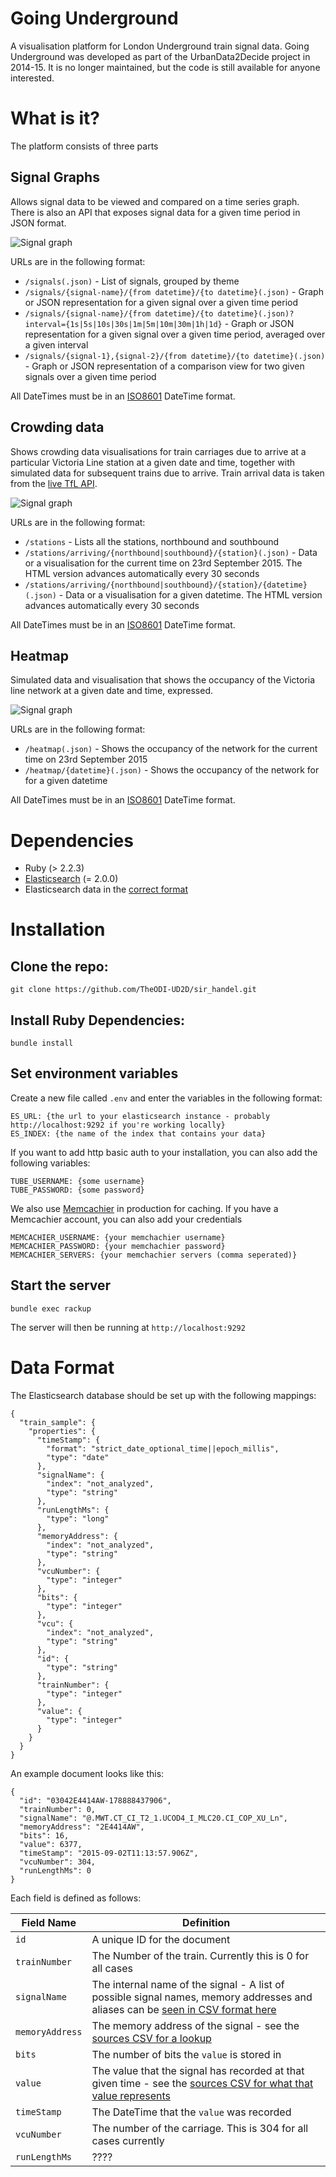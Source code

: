 # Going Underground

A visualisation platform for London Underground train signal data. Going Underground was developed as part of the UrbanData2Decide project in 2014-15. It is no longer maintained, but the code is still available for anyone interested.

# What is it?

The platform consists of three parts

## Signal Graphs

Allows signal data to be viewed and compared on a time series graph. There is also an API that exposes signal data for a given time period in JSON format.

![Signal graph](https://raw.githubusercontent.com/TheODI-UD2D/sir_handel/master/signal-screenshot.png)


URLs are in the following format:

* ``/signals(.json)`` - List of signals, grouped by theme
* ``/signals/{signal-name}/{from datetime}/{to datetime}(.json)`` - Graph or JSON representation for a given signal over a given time period
* ``/signals/{signal-name}/{from datetime}/{to datetime}(.json)?interval={1s|5s|10s|30s|1m|5m|10m|30m|1h|1d}`` - Graph or JSON representation for a given signal over a given time period, averaged over a given interval
* ``/signals/{signal-1},{signal-2}/{from datetime}/{to datetime}(.json)`` - Graph or JSON representation of a comparison view for two given signals over a given time period

All DateTimes must be in an [ISO8601](https://tools.ietf.org/html/rfc3339) DateTime format.

## Crowding data

Shows crowding data visualisations for train carriages due to arrive at a particular Victoria Line station at a given date and time, together with simulated data for subsequent trains due to arrive. Train arrival data is taken from the [live TfL API](https://api.tfl.gov.uk/).

![Signal graph](https://raw.githubusercontent.com/TheODI-UD2D/sir_handel/master/crowding-screenshot.png)

URLs are in the following format:

* ``/stations`` - Lists all the stations, northbound and southbound
* ``/stations/arriving/{northbound|southbound}/{station}(.json)`` - Data or a visualisation for the current time on 23rd September 2015. The HTML version advances automatically every 30 seconds
* ``/stations/arriving/{northbound|southbound}/{station}/{datetime}(.json)`` - Data or a visualisation for a given datetime. The HTML version advances automatically every 30 seconds

All DateTimes must be in an [ISO8601](https://tools.ietf.org/html/rfc3339) DateTime format.

## Heatmap

Simulated data and visualisation that shows the occupancy of the Victoria line network at a given date and time, expressed.

![Signal graph](https://raw.githubusercontent.com/TheODI-UD2D/sir_handel/master/heatmap-screenshot.png)

URLs are in the following format:

* ``/heatmap(.json)`` - Shows the occupancy of the network for the current time on 23rd September 2015
* ``/heatmap/{datetime}(.json)`` - Shows the occupancy of the network for for a given datetime

All DateTimes must be in an [ISO8601](https://tools.ietf.org/html/rfc3339) DateTime format.

# Dependencies

* Ruby (> 2.2.3)
* [Elasticsearch](https://www.elastic.co/products/elasticsearch) (= 2.0.0)
* Elasticsearch data in the [correct format](#data_format)

# Installation

## Clone the repo:

    git clone https://github.com/TheODI-UD2D/sir_handel.git

## Install Ruby Dependencies:

    bundle install

## Set environment variables

Create a new file called `.env` and enter the variables in the following format:

    ES_URL: {the url to your elasticsearch instance - probably http://localhost:9292 if you're working locally}
    ES_INDEX: {the name of the index that contains your data}

If you want to add http basic auth to your installation, you can also add the following variables:

    TUBE_USERNAME: {some username}
    TUBE_PASSWORD: {some password}

We also use [Memcachier](https://www.memcachier.com/) in production for caching. If you have a Memcachier account, you can also add your credentials

    MEMCACHIER_USERNAME: {your memchachier username}
    MEMCACHIER_PASSWORD: {your memchachier password}
    MEMCACHIER_SERVERS: {your memchachier servers (comma seperated)}

## Start the server

    bundle exec rackup

The server will then be running at ``http://localhost:9292``

# Data Format

The Elasticsearch database should be set up with the following mappings:

    {
      "train_sample": {
        "properties": {
          "timeStamp": {
            "format": "strict_date_optional_time||epoch_millis",
            "type": "date"
          },
          "signalName": {
            "index": "not_analyzed",
            "type": "string"
          },
          "runLengthMs": {
            "type": "long"
          },
          "memoryAddress": {
            "index": "not_analyzed",
            "type": "string"
          },
          "vcuNumber": {
            "type": "integer"
          },
          "bits": {
            "type": "integer"
          },
          "vcu": {
            "index": "not_analyzed",
            "type": "string"
          },
          "id": {
            "type": "string"
          },
          "trainNumber": {
            "type": "integer"
          },
          "value": {
            "type": "integer"
          }
        }
      }
    }

An example document looks like this:

    {
      "id": "03042E4414AW-178888437906",
      "trainNumber": 0,
      "signalName": "@.MWT.CT_CI_T2_1.UCOD4_I_MLC20.CI_COP_XU_Ln",
      "memoryAddress": "2E4414AW",
      "bits": 16,
      "value": 6377,
      "timeStamp": "2015-09-02T11:13:57.906Z",
      "vcuNumber": 304,
      "runLengthMs": 0
    }

Each field is defined as follows:

| Field Name      | Definition |
|-----------------|------------|
| `id`            | A unique ID for the document |
| `trainNumber`   | The Number of the train. Currently this is 0 for all cases |
| `signalName`    | The internal name of the signal - A list of possible signal names, memory addresses and aliases can be [seen in CSV format here](config/sources/signals.csv) |
| `memoryAddress` | The memory address of the signal - see the [sources CSV for a lookup](config/sources/signals.csv) |
| `bits`          | The number of bits the `value` is stored in |
| `value`         | The value that the signal has recorded at that given time - see the [sources CSV for what that value represents](config/sources/signals.csv) |
| `timeStamp`     | The DateTime that the `value` was recorded |
| `vcuNumber`     | The number of the carriage. This is 304 for all cases currently |
| `runLengthMs`   | ???? |
